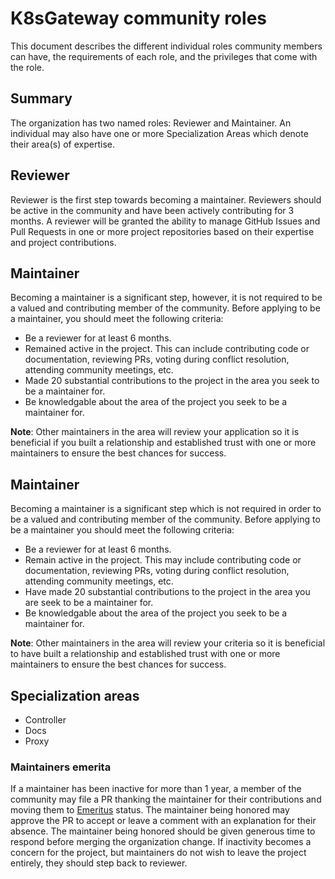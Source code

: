 # K8sGateway community roles

This document describes the different individual roles community members can have, the requirements of each role, and the privileges that come with the role.

## Summary

The organization has two named roles: Reviewer and Maintainer. An individual may also have one or more Specialization Areas which denote their area(s) of expertise.

## Reviewer

Reviewer is the first step towards becoming a maintainer. Reviewers should be active in the community and have been actively contributing for 3 months. A reviewer will be granted the ability to manage GitHub Issues and Pull Requests in one or more project repositories based on their expertise and project contributions.

## Maintainer

Becoming a maintainer is a significant step, however, it is not required to be a valued and contributing member of the community. Before applying to be a maintainer, you should meet the following criteria:

- Be a reviewer for at least 6 months.
- Remained active in the project. This can include contributing code or documentation, reviewing PRs, voting during conflict resolution, attending community meetings, etc.
- Made 20 substantial contributions to the project in the area you seek to be a maintainer for.
- Be knowledgable about the area of the project you seek to be a maintainer for.

**Note**: Other maintainers in the area will review your application so it is beneficial if you built a relationship and established trust with one or more maintainers to ensure the best chances for success.

<!---
TODO: Add one ore more sections concerning the responsibilities of maintainers
-->

## Maintainer

Becoming a maintainer is a significant step which is not required in order to be a valued and contributing member of the community. Before applying to be a maintainer you should meet the following criteria:

- Be a reviewer for at least 6 months.
- Remain active in the project. This may include contributing code or documentation, reviewing PRs, voting during conflict resolution, attending community meetings, etc.
- Have made 20 substantial contributions to the project in the area you are seek to be a maintainer for.
- Be knowledgable about the area of the project you seek to be a maintainer for.

**Note**: Other maintainers in the area will review your criteria so it is beneficial to have built a relationship and established trust with one or more maintainers to ensure the best chances for success.

## Specialization areas

- Controller
- Docs
- Proxy

### Maintainers emerita

If a maintainer has been inactive for more than 1 year, a member of the community may file a PR thanking the maintainer for their contributions and moving them to [Emeritus](https://glossary.cncf.io/contributor-ladder/#stepping-downemeritus-process) status. The maintainer being honored may approve the PR to accept or leave a comment with an explanation for their absence. The maintainer being honored should be given generous time to respond before merging the organization change. If inactivity becomes a concern for the project, but maintainers do not wish to leave the project entirely, they should step back to reviewer.
